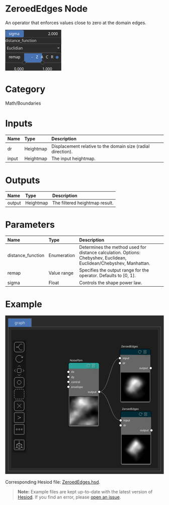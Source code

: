 
ZeroedEdges Node
================


An operator that enforces values close to zero at the domain edges.



![img](../../images/nodes/ZeroedEdges_settings.png)


# Category


Math/Boundaries
# Inputs

|Name|Type|Description|
| :--- | :--- | :--- |
|dr|Heightmap|Displacement relative to the domain size (radial direction).|
|input|Heightmap|The input heightmap.|

# Outputs

|Name|Type|Description|
| :--- | :--- | :--- |
|output|Heightmap|The filtered heightmap result.|

# Parameters

|Name|Type|Description|
| :--- | :--- | :--- |
|distance_function|Enumeration|Determines the method used for distance calculation. Options: Chebyshev, Euclidean, Euclidean/Chebyshev, Manhattan.|
|remap|Value range|Specifies the output range for the operator. Defaults to [0, 1].|
|sigma|Float|Controls the shape power law.|

# Example


![img](../../images/nodes/ZeroedEdges_hsd_example.png)

Corresponding Hesiod file: [ZeroedEdges.hsd](../../examples/ZeroedEdges.hsd). 

> **Note:** Example files are kept up-to-date with the latest version of [Hesiod](https://github.com/otto-link/Hesiod).
> If you find an error, please [open an issue](https://github.com/otto-link/Hesiod/issues).

